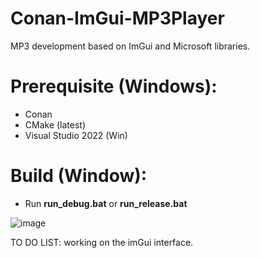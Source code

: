 # Conan-ImGui-MP3Player
MP3 development based on ImGui and Microsoft libraries. 

# Prerequisite (Windows):
* Conan
* CMake (latest)
* Visual Studio 2022 (Win)

# Build (Window):
* Run **run_debug.bat** or **run_release.bat**

![image](https://github.com/user-attachments/assets/1b83e267-f807-4adb-b991-20eb97b413b4)

TO DO LIST:  working on the imGui interface. 
